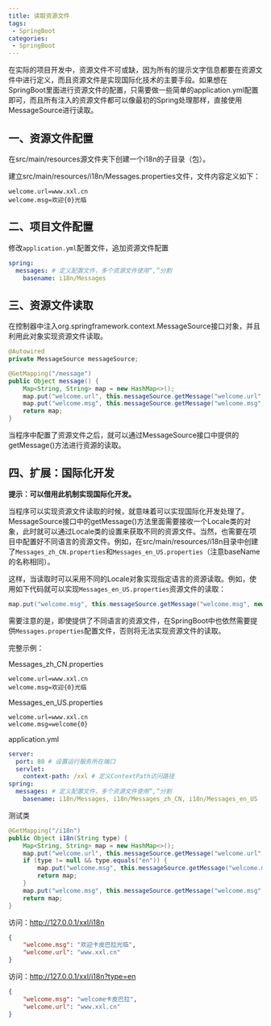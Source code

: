 ```yaml
---
title: 读取资源文件
tags:
 - SpringBoot
categories: 
 - SpringBoot
---
```




在实际的项目开发中，资源文件不可或缺，因为所有的提示文字信息都要在资源文件中进行定义，而且资源文件是实现国际化技术的主要手段。如果想在SpringBoot里面进行资源文件的配置，只需要做一些简单的application.yml配置即可，而且所有注入的资源文件都可以像最初的Spring处理那样，直接使用MessageSource进行读取。

## 一、资源文件配置

在src/main/resources源文件夹下创建一个i18n的子目录（包）。

建立src/main/resources/i18n/Messages.properties文件，文件内容定义如下：

~~~properties
welcome.url=www.xxl.cn
welcome.msg=欢迎{0}光临
~~~

## 二、项目文件配置

修改`application.yml`配置文件，追加资源文件配置

~~~yaml
spring:
  messages: # 定义配置文件，多个资源文件使用“,”分割
    basename: i18n/Messages
~~~

## 三、资源文件读取

在控制器中注入org.springframework.context.MessageSource接口对象，并且利用此对象实现资源文件读取。

~~~java
@Autowired
private MessageSource messageSource;

@GetMapping("/message")
public Object message() {
    Map<String, String> map = new HashMap<>();
    map.put("welcome.url", this.messageSource.getMessage("welcome.url", null, Locale.getDefault()));
    map.put("welcome.msg", this.messageSource.getMessage("welcome.msg", new Object[]{"卡皮巴拉"}, Locale.getDefault()));
    return map;
}
~~~

当程序中配置了资源文件之后，就可以通过MessageSource接口中提供的getMessage()方法进行资源的读取。

## 四、扩展：国际化开发

**提示：可以借用此机制实现国际化开发。**

当程序可以实现资源文件读取的时候，就意味着可以实现国际化开发处理了。MessageSource接口中的getMessage()方法里面需要接收一个Locale类的对象，此时就可以通过Locale类的设置来获取不同的资源文件。当然，也需要在项目中配置好不同语言的资源文件。例如，在src/main/resources/i18n目录中创建了`Messages_zh_CN.properties`和`Messages_en_US.properties`（注意baseName的名称相同）。

这样，当读取时可以采用不同的Locale对象实现指定语言的资源读取。例如，使用如下代码就可以实现`Messages_en_US.properties`资源文件的读取：

~~~java
map.put("welcome.msg", this.messageSource.getMessage("welcome.msg", new Object[]{"卡皮巴拉"}, new Locale("en", "US")));
~~~

需要注意的是，即使提供了不同语言的资源文件，在SpringBoot中也依然需要提供`Messages.properties`配置文件，否则将无法实现资源文件的读取。

完整示例：

Messages_zh_CN.properties

~~~properties
welcome.url=www.xxl.cn
welcome.msg=欢迎{0}光临
~~~

Messages_en_US.properties

~~~properties
welcome.url=www.xxl.cn
welcome.msg=welcome{0}
~~~

application.yml

~~~yaml
server:
  port: 80 # 设置运行服务所在端口
  servlet:
    context-path: /xxl # 定义ContextPath访问路径
spring:
  messages: # 定义配置文件，多个资源文件使用“,”分割
    basename: i18n/Messages, i18n/Messages_zh_CN, i18n/Messages_en_US
~~~

测试类

~~~java
@GetMapping("/i18n")
public Object i18n(String type) {
    Map<String, String> map = new HashMap<>();
    map.put("welcome.url", this.messageSource.getMessage("welcome.url", null, Locale.getDefault()));
    if (type != null && type.equals("en")) {
        map.put("welcome.msg", this.messageSource.getMessage("welcome.msg", new Object[]{"卡皮巴拉"}, new Locale("en", "US")));
        return map;
    }
    map.put("welcome.msg", this.messageSource.getMessage("welcome.msg", new Object[]{"卡皮巴拉"}, new Locale("zh", "CN")));
    return map;
}
~~~

访问：http://127.0.0.1/xxl/i18n

~~~json
{
    "welcome.msg": "欢迎卡皮巴拉光临",
    "welcome.url": "www.xxl.cn"
}
~~~

访问：http://127.0.0.1/xxl/i18n?type=en

~~~json
{
    "welcome.msg": "welcome卡皮巴拉",
    "welcome.url": "www.xxl.cn"
}
~~~

